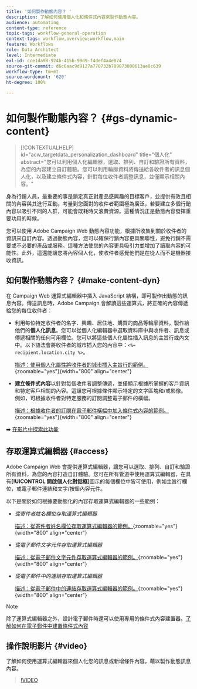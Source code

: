 ```yaml
---
title: '如何製作動態內容？ '
description: 了解如何使用個人化和條件式內容來製作動態內容。
audience: automating
content-type: reference
topic-tags: workflow-general-operation
context-tags: workflow,overview;workflow,main
feature: Workflows
role: Data Architect
level: Intermediate
exl-id: cce1da98-924b-415b-99d9-f4def4a4e874
source-git-commit: d6c6aac9d9127a770732b709873008613ae8c639
workflow-type: tm+mt
source-wordcount: '620'
ht-degree: 100%

---
```


# 如何製作動態內容？  {#gs-dynamic-content}

>[!CONTEXTUALHELP]
>id="acw_targetdata_personalization_dashboard"
>title="個人化"
>abstract="您可以利用個人化編輯器，選取、排列、自訂和驗證所有資料，為您的內容建立自訂體驗。您可以利用輪廓資料將傳送給各收件者的訊息個人化，以及建立條件式內容，針對每位收件者調整訊息，並僅顯示相關內容。"

身為行銷人員，最重要的事是鎖定真正對產品感興趣的目標客戶，並提供有效且相關的內容與其進行互動。考量到您面對的收件者範圍極為廣泛，若要建立多個行銷內容以吸引不同的人群，可能會既耗時又浪費資源。這種情況正是動態內容發揮重要功用的時候。

您可以使用 Adobe Campaign Web 動態內容功能，根據所收集到關於收件者的資訊來自訂內容。透過動態內容，您可以確保行銷內容更具關聯性，避免行銷不需要或不必要的產品或服務。這種方法使您的內容更具吸引力並增加了讀取內容的可能性。此外，這還能讓您將內容個人化，使收件者感覺他們是在從人而不是機器接收資訊。

## 如何製作動態內容？  {#make-content-dyn}

在 Campaign Web 運算式編輯器中插入 JavaScript 結構，即可製作出動態的訊息內容。傳送訊息時，Adobe Campaign 會解讀這些運算式，將正確的內容傳遞給您的每位收件者：

* 利用每位特定收件者的名字、興趣、居住地、購買的商品等輪廓資料，製作給他們的&#x200B;**個人化訊息**。您可以從個人化編輯器中選取資料庫中與收件者、訊息或傳遞相關的任何可用欄位。您可以將這些個人化屬性插入訊息的主旨行或內文中。以下語法會將收件者的城市插入您的內容中：`<%= recipient.location.city %>`。

  [描述：使用個人化屬性將收件者的城市插入主旨行的範例。](assets/perso-subject-line.png){zoomable="yes"}{width="800" align="center"}

* **建立條件式內容**&#x200B;以針對每個收件者調整傳遞，並僅顯示根據所掌握的客戶資訊和特定客戶相關的內容。這讓您可根據條件顯示特定的文字區塊和/或影像。例如，可根據收件者對特定服務的訂閱調整電子郵件的橫幅。

  [描述：根據收件者的訂閱在電子郵件橫幅中加入條件式內容的範例。](assets/condition-sample.png){zoomable="yes"}{width="800" align="center"}

➡️ [在影片中探索此功能](#video)

## 存取運算式編輯器 {#access}

Adobe Campaign Web 會提供運算式編輯器，讓您可以選取、排列、自訂和驗證所有資料，為您的內容打造自訂體驗。您可在所有管道中使用運算式編輯器，在具有&#x200B;**[!UICONTROL 開啟個人化對話框]**&#x200B;圖示的每個欄位中皆可使用，例如主旨行欄位，或電子郵件連結和文字/按鈕內容元件。

以下是關於如何根據要動態化的內容存取運算式編輯器的一些範例：

* *從寄件者姓名欄位存取運算式編輯器*

  [描述：從寄件者姓名欄位存取運算式編輯器的範例。](assets/expression-editor-access.png){zoomable="yes"}{width="800" align="center"}

* *從電子郵件文字元件存取運算式編輯器*

  [描述：從電子郵件文字元件存取運算式編輯器的範例。](assets/expression-editor-access-email.png){zoomable="yes"}{width="800" align="center"}

* *從電子郵件中的連結存取運算式編輯器*

  [描述：從電子郵件中的連結存取運算式編輯器的範例。](assets/perso-link-insert-icon.png){zoomable="yes"}{width="800" align="center"}

>[!NOTE]
>
>除了運算式編輯器之外，設計電子郵件時還可以使用專用的條件式內容建置器。[了解如何在電子郵件中建置條件式內容](conditions.md)

## 操作說明影片 {#video}

了解如何使用運算式編輯器來個人化您的訊息或新增條件內容，藉以製作動態訊息內容。

>[!VIDEO](https://video.tv.adobe.com/v/3425795?quality=12)